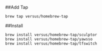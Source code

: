 ##Add Tap
```commandline
brew tap versus/homebrew-tap
```
##Install
```commandline
brew install versus/homebrew-tap/sculptor
brew install versus/homebrew-tap/yawsso
brew install versus/homebrew-tap/tfswitch
```